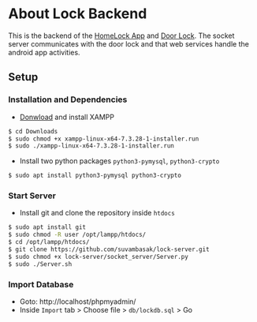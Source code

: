 # About Lock Backend

This is the backend of the [HomeLock App](https://github.com/suvambasak/HomeLock.git) and [Door Lock](https://github.com/suvambasak/door-lock.git). The socket server communicates with the door lock and that web services handle the android app activities.

## Setup

### Installation and Dependencies
- [Donwload](https://www.apachefriends.org/download.html) and install XAMPP 
```bash
$ cd Downloads
$ sudo chmod +x xampp-linux-x64-7.3.28-1-installer.run
$ sudo ./xampp-linux-x64-7.3.28-1-installer.run
```
- Install two python packages `python3-pymysql`, `python3-crypto`
```bash
$ sudo apt install python3-pymysql python3-crypto
```

### Start Server
- Install git and clone the repository inside `htdocs`
```bash
$ sudo apt install git
$ sudo chmod -R user /opt/lampp/htdocs/
$ cd /opt/lampp/htdocs/
$ git clone https://github.com/suvambasak/lock-server.git
$ sudo chmod +x lock-server/socket_server/Server.py
$ sudo ./Server.sh
```
### Import Database
- Goto: http://localhost/phpmyadmin/
- Inside `Import` tab > Choose file > `db/lockdb.sql` > Go